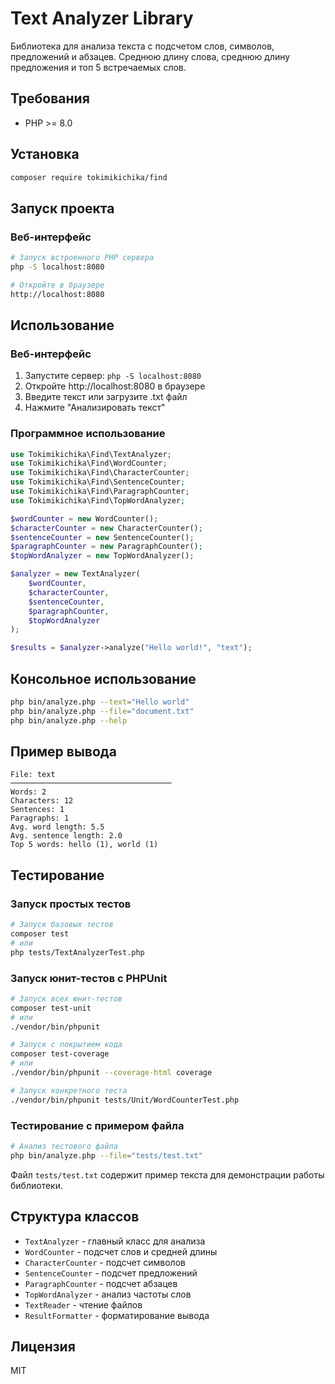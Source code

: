 # Text Analyzer Library

Библиотека для анализа текста с подсчетом слов, символов, предложений и абзацев. Среднюю длину слова, среднюю длину предложения и топ 5 встречаемых слов.

## Требования
- PHP >= 8.0

## Установка
```bash
composer require tokimikichika/find
```

## Запуск проекта

### Веб-интерфейс
```bash
# Запуск встроенного PHP сервера
php -S localhost:8080

# Откройте в браузере
http://localhost:8080
```

## Использование

### Веб-интерфейс
1. Запустите сервер: `php -S localhost:8080`
2. Откройте http://localhost:8080 в браузере
3. Введите текст или загрузите .txt файл
4. Нажмите "Анализировать текст"

### Программное использование
```php
use Tokimikichika\Find\TextAnalyzer;
use Tokimikichika\Find\WordCounter;
use Tokimikichika\Find\CharacterCounter;
use Tokimikichika\Find\SentenceCounter;
use Tokimikichika\Find\ParagraphCounter;
use Tokimikichika\Find\TopWordAnalyzer;

$wordCounter = new WordCounter();
$characterCounter = new CharacterCounter();
$sentenceCounter = new SentenceCounter();
$paragraphCounter = new ParagraphCounter();
$topWordAnalyzer = new TopWordAnalyzer();

$analyzer = new TextAnalyzer(
    $wordCounter,
    $characterCounter,
    $sentenceCounter,
    $paragraphCounter,
    $topWordAnalyzer
);

$results = $analyzer->analyze("Hello world!", "text");
```

## Консольное использование
```bash
php bin/analyze.php --text="Hello world"
php bin/analyze.php --file="document.txt"
php bin/analyze.php --help
```

## Пример вывода
```
File: text
────────────────────────────────────
Words: 2
Characters: 12
Sentences: 1
Paragraphs: 1
Avg. word length: 5.5
Avg. sentence length: 2.0
Top 5 words: hello (1), world (1)
```

## Тестирование

### Запуск простых тестов
```bash
# Запуск базовых тестов
composer test
# или
php tests/TextAnalyzerTest.php
```

### Запуск юнит-тестов с PHPUnit
```bash
# Запуск всех юнит-тестов
composer test-unit
# или
./vendor/bin/phpunit

# Запуск с покрытием кода
composer test-coverage
# или
./vendor/bin/phpunit --coverage-html coverage

# Запуск конкретного теста
./vendor/bin/phpunit tests/Unit/WordCounterTest.php
```

### Тестирование с примером файла
```bash
# Анализ тестового файла
php bin/analyze.php --file="tests/test.txt"
```

Файл `tests/test.txt` содержит пример текста для демонстрации работы библиотеки.


## Структура классов
- `TextAnalyzer` - главный класс для анализа
- `WordCounter` - подсчет слов и средней длины
- `CharacterCounter` - подсчет символов
- `SentenceCounter` - подсчет предложений
- `ParagraphCounter` - подсчет абзацев
- `TopWordAnalyzer` - анализ частоты слов
- `TextReader` - чтение файлов
- `ResultFormatter` - форматирование вывода

## Лицензия
MIT
```
